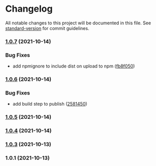 # Changelog

All notable changes to this project will be documented in this file. See [standard-version](https://github.com/conventional-changelog/standard-version) for commit guidelines.

### [1.0.7](https://github.com/Greenroom-Robotics/GSW-node/compare/v1.0.6...v1.0.7) (2021-10-14)


### Bug Fixes

* add npmignore to include dist on upload to npm ([fb8f050](https://github.com/Greenroom-Robotics/GSW-node/commit/fb8f05055057710adc3b5e578c093ba540193e6b))

### [1.0.6](https://github.com/Greenroom-Robotics/GSW-node/compare/v1.0.5...v1.0.6) (2021-10-14)


### Bug Fixes

* add build step to publish ([2581450](https://github.com/Greenroom-Robotics/GSW-node/commit/25814509e84f8108cefe65da921dd0a4bc359ade))

### [1.0.5](https://github.com/Greenroom-Robotics/GSW-node/compare/v1.0.4...v1.0.5) (2021-10-14)

### [1.0.4](https://github.com/Greenroom-Robotics/GSW-node/compare/v1.0.3...v1.0.4) (2021-10-14)

### [1.0.3](https://github.com/Greenroom-Robotics/GSW-node/compare/v1.0.1...v1.0.3) (2021-10-13)

### 1.0.1 (2021-10-13)
